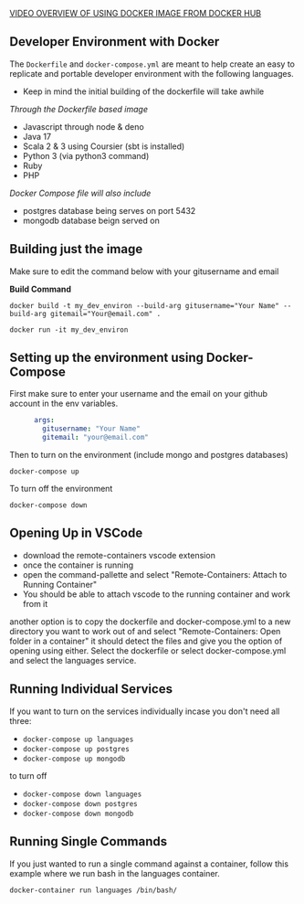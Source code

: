 [VIDEO OVERVIEW OF USING DOCKER IMAGE FROM DOCKER HUB](https://youtu.be/mN5UHsMNm4U)

## Developer Environment with Docker

The `Dockerfile` and `docker-compose.yml` are meant to help create an easy to replicate and portable developer environment with the following languages.

- Keep in mind the initial building of the dockerfile will take awhile

*Through the Dockerfile based image*
- Javascript through node & deno
- Java 17
- Scala 2 & 3 using Coursier (sbt is installed)
- Python 3 (via python3 command)
- Ruby
- PHP

*Docker Compose file will also include*
- postgres database being serves on port 5432
- mongodb database beign served on 

## Building just the image

Make sure to edit the command below with your gitusername and email

**Build Command**

```
docker build -t my_dev_environ --build-arg gitusername="Your Name" --build-arg gitemail="Your@email.com" .

docker run -it my_dev_environ
```

## Setting up the environment using Docker-Compose

First make sure to enter your username and the email on your github account in the env variables.

```yml
      args:
        gitusername: "Your Name"
        gitemail: "your@email.com"
```

Then to turn on the environment (include mongo and postgres databases)

```
docker-compose up
```

To turn off the environment

```
docker-compose down
```

## Opening Up in VSCode

- download the remote-containers vscode extension
- once the container is running
- open the command-pallette and select "Remote-Containers: Attach to Running Container"
- You should be able to attach vscode to the running container and work from it

another option is to copy the dockerfile and docker-compose.yml to a new directory you want to work out of and select "Remote-Containers: Open folder in a container" it should detect the files and give you the option of opening using either. Select the dockerfile or select docker-compose.yml and select the languages service.

## Running Individual Services

If you want to turn on the services individually incase you don't need all three:

- `docker-compose up languages`
- `docker-compose up postgres`
- `docker-compose up mongodb` 

to turn off

- `docker-compose down languages`
- `docker-compose down postgres`
- `docker-compose down mongodb` 

## Running Single Commands

If you just wanted to run a single command against a container, follow this example where we run bash in the languages container.

```
docker-container run languages /bin/bash/
```